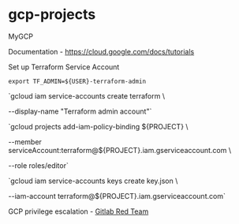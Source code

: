 # gcp-projects
MyGCP

Documentation - https://cloud.google.com/docs/tutorials

Set up Terraform Service Account

`export TF_ADMIN=${USER}-terraform-admin`

`gcloud iam service-accounts create terraform \

   --display-name "Terraform admin account"`

`gcloud projects add-iam-policy-binding ${PROJECT} \

   --member serviceAccount:terraform@${PROJECT}.iam.gserviceaccount.com \

   --role roles/editor`

`gcloud iam service-accounts keys create key.json \

   --iam-account terraform@${PROJECT}.iam.gserviceaccount.com`

GCP privilege escalation - [Gitlab Red Team](https://about.gitlab.com/blog/2020/02/12/plundering-gcp-escalating-privileges-in-google-cloud-platform/?utm_medium=social&utm_source=twitter&utm_campaign=blog)
